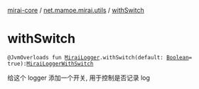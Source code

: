 [mirai-core](../index.md) / [net.mamoe.mirai.utils](index.md) / [withSwitch](./with-switch.md)

# withSwitch

`@JvmOverloads fun `[`MiraiLogger`](-mirai-logger/index.md)`.withSwitch(default: `[`Boolean`](https://kotlinlang.org/api/latest/jvm/stdlib/kotlin/-boolean/index.html)` = true): `[`MiraiLoggerWithSwitch`](-mirai-logger-with-switch/index.md)

给这个 logger 添加一个开关, 用于控制是否记录 log

